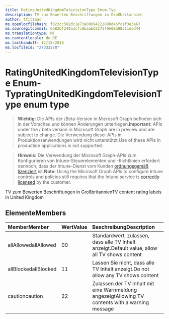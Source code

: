 ```yaml
---
title: RatingUnitedKingdomTelevisionType Enum-Typ
description: TV zum Bewerten Beschriftungen in Großbritannien
author: tfitzmac
ms.openlocfilehash: f023cc582dc1e73a00694222880d46fc1f3e3a67
ms.sourcegitcommit: 6a82bf240a3cfc0baabd227349e08a08311e3d44
ms.translationtype: MT
ms.contentlocale: de-DE
ms.lasthandoff: 12/18/2018
ms.locfileid: "27333278"
---
```

# <a name="ratingunitedkingdomtelevisiontype-enum-type"></a><span data-ttu-id="e1352-103">RatingUnitedKingdomTelevisionType Enum-Typ</span><span class="sxs-lookup"><span data-stu-id="e1352-103">ratingUnitedKingdomTelevisionType enum type</span></span>

> <span data-ttu-id="e1352-104">**Wichtig:** Die APIs der /Beta-Version in Microsoft Graph befinden sich in der Vorschau und können Änderungen unterliegen.</span><span class="sxs-lookup"><span data-stu-id="e1352-104">**Important:** APIs under the / beta version in Microsoft Graph are in preview and are subject to change.</span></span> <span data-ttu-id="e1352-105">Die Verwendung dieser APIs in Produktionsanwendungen wird nicht unterstützt.</span><span class="sxs-lookup"><span data-stu-id="e1352-105">Use of these APIs in production applications is not supported.</span></span>

> <span data-ttu-id="e1352-106">**Hinweis:** Die Verwendung der Microsoft Graph-APIs zum Konfigurieren von Intune-Steuerelementen und -Richtlinien erfordert dennoch, dass der Intune-Dienst vom Kunden [ordnungsgemäß lizenziert](https://go.microsoft.com/fwlink/?linkid=839381) ist.</span><span class="sxs-lookup"><span data-stu-id="e1352-106">**Note:** Using the Microsoft Graph APIs to configure Intune controls and policies still requires that the Intune service is [correctly licensed](https://go.microsoft.com/fwlink/?linkid=839381) by the customer.</span></span>

<span data-ttu-id="e1352-107">TV zum Bewerten Beschriftungen in Großbritannien</span><span class="sxs-lookup"><span data-stu-id="e1352-107">TV content rating labels in United Kingdom</span></span>
## <a name="members"></a><span data-ttu-id="e1352-108">Elemente</span><span class="sxs-lookup"><span data-stu-id="e1352-108">Members</span></span>
|<span data-ttu-id="e1352-109">Member</span><span class="sxs-lookup"><span data-stu-id="e1352-109">Member</span></span>|<span data-ttu-id="e1352-110">Wert</span><span class="sxs-lookup"><span data-stu-id="e1352-110">Value</span></span>|<span data-ttu-id="e1352-111">Beschreibung</span><span class="sxs-lookup"><span data-stu-id="e1352-111">Description</span></span>|
|:---|:---|:---|
|<span data-ttu-id="e1352-112">allAllowed</span><span class="sxs-lookup"><span data-stu-id="e1352-112">allAllowed</span></span>|<span data-ttu-id="e1352-113">0</span><span class="sxs-lookup"><span data-stu-id="e1352-113">0</span></span>|<span data-ttu-id="e1352-114">Standardwert, zulassen, dass alle TV Inhalt anzeigt.</span><span class="sxs-lookup"><span data-stu-id="e1352-114">Default value, allow all TV shows content</span></span>|
|<span data-ttu-id="e1352-115">allBlocked</span><span class="sxs-lookup"><span data-stu-id="e1352-115">allBlocked</span></span>|<span data-ttu-id="e1352-116">1</span><span class="sxs-lookup"><span data-stu-id="e1352-116">1</span></span>|<span data-ttu-id="e1352-117">Lassen Sie nicht, dass alle TV Inhalt anzeigt.</span><span class="sxs-lookup"><span data-stu-id="e1352-117">Do not allow any TV shows content</span></span>|
|<span data-ttu-id="e1352-118">caution</span><span class="sxs-lookup"><span data-stu-id="e1352-118">caution</span></span>|<span data-ttu-id="e1352-119">2</span><span class="sxs-lookup"><span data-stu-id="e1352-119">2</span></span>|<span data-ttu-id="e1352-120">Zulassen der TV Inhalt mit eine Warnmeldung angezeigt</span><span class="sxs-lookup"><span data-stu-id="e1352-120">Allowing TV contents with a warning message</span></span>|





